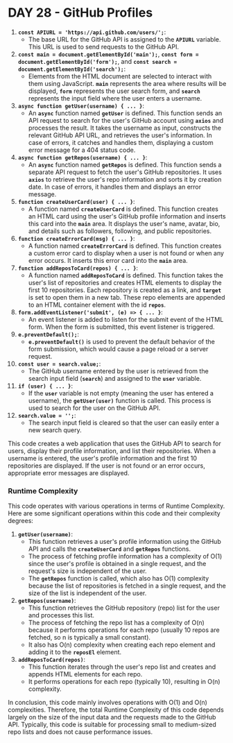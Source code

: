 # DAY 28 - GitHub Profiles
1. **`const APIURL = 'https://api.github.com/users/';`**:
    - The base URL for the GitHub API is assigned to the **`APIURL`** variable. This URL is used to send requests to the GitHub API.
2. **`const main = document.getElementById('main');`**, **`const form = document.getElementById('form');`**, and **`const search = document.getElementById('search');`**:
    - Elements from the HTML document are selected to interact with them using JavaScript. **`main`** represents the area where results will be displayed, **`form`** represents the user search form, and **`search`** represents the input field where the user enters a username.
3. **`async function getUser(username) { ... }`**:
    - An **`async`** function named **`getUser`** is defined. This function sends an API request to search for the user's GitHub account using **`axios`** and processes the result. It takes the username as input, constructs the relevant GitHub API URL, and retrieves the user's information. In case of errors, it catches and handles them, displaying a custom error message for a 404 status code.
4. **`async function getRepos(username) { ... }`**:
    - An **`async`** function named **`getRepos`** is defined. This function sends a separate API request to fetch the user's GitHub repositories. It uses **`axios`** to retrieve the user's repo information and sorts it by creation date. In case of errors, it handles them and displays an error message.
5. **`function createUserCard(user) { ... }`**:
    - A function named **`createUserCard`** is defined. This function creates an HTML card using the user's GitHub profile information and inserts this card into the **`main`** area. It displays the user's name, avatar, bio, and details such as followers, following, and public repositories.
6. **`function createErrorCard(msg) { ... }`**:
    - A function named **`createErrorCard`** is defined. This function creates a custom error card to display when a user is not found or when any error occurs. It inserts this error card into the **`main`** area.
7. **`function addReposToCard(repos) { ... }`**:
    - A function named **`addReposToCard`** is defined. This function takes the user's list of repositories and creates HTML elements to display the first 10 repositories. Each repository is created as a link, and **`target`** is set to open them in a new tab. These repo elements are appended to an HTML container element with the id **`repos`**.
8. **`form.addEventListener('submit', (e) => { ... }`**:
    - An event listener is added to listen for the submit event of the HTML form. When the form is submitted, this event listener is triggered.
9. **`e.preventDefault();`**:
    - **`e.preventDefault()`** is used to prevent the default behavior of the form submission, which would cause a page reload or a server request.
10. **`const user = search.value;`**:
    - The GitHub username entered by the user is retrieved from the search input field (**`search`**) and assigned to the **`user`** variable.
11. **`if (user) { ... }`**:
    - If the **`user`** variable is not empty (meaning the user has entered a username), the **`getUser(user)`** function is called. This process is used to search for the user on the GitHub API.
12. **`search.value = '';`**:
    - The search input field is cleared so that the user can easily enter a new search query.

This code creates a web application that uses the GitHub API to search for users, display their profile information, and list their repositories. When a username is entered, the user's profile information and the first 10 repositories are displayed. If the user is not found or an error occurs, appropriate error messages are displayed.

### Runtime Complexity

This code operates with various operations in terms of Runtime Complexity. Here are some significant operations within this code and their complexity degrees:

1. **`getUser(username)`**:
    - This function retrieves a user's profile information using the GitHub API and calls the **`createUserCard`** and **`getRepos`** functions.
    - The process of fetching profile information has a complexity of O(1) since the user's profile is obtained in a single request, and the request's size is independent of the user.
    - The **`getRepos`** function is called, which also has O(1) complexity because the list of repositories is fetched in a single request, and the size of the list is independent of the user.
2. **`getRepos(username)`**:
    - This function retrieves the GitHub repository (repo) list for the user and processes this list.
    - The process of fetching the repo list has a complexity of O(n) because it performs operations for each repo (usually 10 repos are fetched, so n is typically a small constant).
    - It also has O(n) complexity when creating each repo element and adding it to the **`reposEl`** element.
3. **`addReposToCard(repos)`**:
    - This function iterates through the user's repo list and creates and appends HTML elements for each repo.
    - It performs operations for each repo (typically 10), resulting in O(n) complexity.

In conclusion, this code mainly involves operations with O(1) and O(n) complexities. Therefore, the total Runtime Complexity of this code depends largely on the size of the input data and the requests made to the GitHub API. Typically, this code is suitable for processing small to medium-sized repo lists and does not cause performance issues.